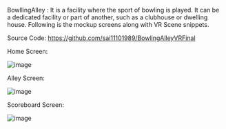 BowllingAlley : It is a facility where the sport of bowling is played. It can be a dedicated facility or part of another, such as a clubhouse or dwelling house. Following is the mockup screens along with VR Scene snippets. 

Source Code: https://github.com/sai11101989/BowlingAlleyVRFinal

Home Screen:

![image](https://user-images.githubusercontent.com/10390415/219610651-670a0546-8598-4596-8a0b-5a3bb104202d.png)

Alley Screen:

![image](https://user-images.githubusercontent.com/10390415/219610743-4b4a0a72-4cb9-4007-914c-8b98be3327ba.png)

Scoreboard Screen:

![image](https://user-images.githubusercontent.com/10390415/219610809-cefde434-d826-4ee0-acf6-e84c8fd13f7a.png)
